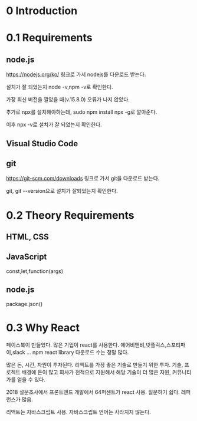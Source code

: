 # 0 Introduction

# 0.1 Requirements

## node.js
https://nodejs.org/ko/ 
링크로 가서 nodejs를 다운로드 받는다.

설치가 잘 되었는지 node -v,npm -v로 확인한다.

가장 최신 버전을 깔았을 때(v.15.8.0) 오류가 나지 않았다.

추가로 npx를 설치해야하는데, sudo npm install npx -g로 깔아준다.

이후 npx -v로 설치가 잘 되었는지 확인한다.

## Visual Studio Code 

## git
https://git-scm.com/downloads
링크로 가서 git을 다운로드 받는다.

git, git --version으로 설치가 잘되었는지 확인한다.

# 0.2 Theory Requirements

## HTML, CSS

## JavaScript
const,let,function(args)

## node.js
package.json()

# 0.3 Why React
페이스북이 만들었다. 많은 기업이 react를 사용한다. 에어비앤비,넷플릭스,스포티파이,slack ... 
npm react library 다운로드 수는 정말 많다.

많은 돈, 시간, 자원이 투자된다. 리액트를 가장 좋은 기술로 만들기 위한 투자.
기술, 프로젝트 배경에 돈이 많고 회사가 전적으로 지원해서 해당 기술이 더 많은 자원, 커뮤니티가를 얻을 수 있다.

2018 설문조사에서 프론트앤드 개발에서 64퍼센트가 react 사용. 질문하기 쉽다. 레퍼런스가 많음.

리액트는 자바스크립트 사용. 자바스크립트 언어는 사라지지 않는다.